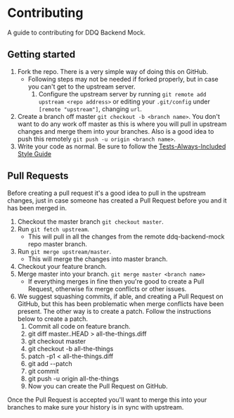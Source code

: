 Contributing
============

A guide to contributing for DDQ Backend Mock.

## Getting started

1. Fork the repo. There is a very simple way of doing this on GitHub.
    * Following steps may not be needed if forked properly, but in case you can't get to the upstream server.
        1. Configure the upstream server by running `git remote add upstream <repo address>` or editing your `.git/config` under `[remote "upstream"]`, changing `url`.
3. Create a branch off master `git checkout -b <branch name>`. You don't want to do any work off master as this is where you will pull in upstream changes and merge them into your branches. Also is a good idea to push this remotely `git push -u origin <branch name>`.
4. Write your code as normal.  Be sure to follow the [Tests-Always-Included Style Guide](https://tests-always-included.github.io/style-guide/)

## Pull Requests

Before creating a pull request it's a good idea to pull in the upstream changes, just in case someone has created a Pull Request before you and it has been merged in.

1. Checkout the master branch `git checkout master`.
2. Run `git fetch upstream`.
    *  This will pull in all the changes from the remote ddq-backend-mock repo master branch.
3. Run `git merge upstream/master`.
    *  This will merge the changes into master branch.
4. Checkout your feature branch.
5. Merge master into your branch. `git merge master <branch name>`
    * If everything merges in fine then you're good to create a Pull Request, otherwise fix merge conflicts or other issues.
6. We suggest squashing commits, if able, and creating a Pull Request on GitHub, but this has been problematic when merge conflicts have been present. The other way is to create a patch. Follow the instructions below to create a patch.
    1. Commit all code on feature branch.
    2. git diff master..HEAD > all-the-things.diff
    3. git checkout master
    4. git checkout -b all-the-things
    5. patch -p1 < all-the-things.diff
    6. git add --patch
    7. git commit
    8. git push -u origin all-the-things
    9. Now you can create the Pull Request on GitHub.

Once the Pull Request is accepted you'll want to merge this into your branches to make sure your history is in sync with upstream.